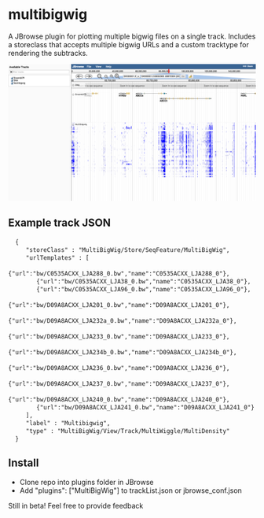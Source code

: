 # multibigwig

A JBrowse plugin for plotting multiple bigwig files on a single track. Includes a storeclass
that accepts multiple bigwig URLs and a custom tracktype for rendering the subtracks.


![](img/out.png)


## Example track JSON

      {
         "storeClass" : "MultiBigWig/Store/SeqFeature/MultiBigWig",
         "urlTemplates" : [
            {"url":"bw/C0535ACXX_LJA288_0.bw","name":"C0535ACXX_LJA288_0"},
            {"url":"bw/C0535ACXX_LJA38_0.bw","name":"C0535ACXX_LJA38_0"},
            {"url":"bw/C0535ACXX_LJA96_0.bw","name":"C0535ACXX_LJA96_0"},
            {"url":"bw/D09A8ACXX_LJA201_0.bw","name":"D09A8ACXX_LJA201_0"},
            {"url":"bw/D09A8ACXX_LJA232a_0.bw","name":"D09A8ACXX_LJA232a_0"},
            {"url":"bw/D09A8ACXX_LJA233_0.bw","name":"D09A8ACXX_LJA233_0"},
            {"url":"bw/D09A8ACXX_LJA234b_0.bw","name":"D09A8ACXX_LJA234b_0"},
            {"url":"bw/D09A8ACXX_LJA236_0.bw","name":"D09A8ACXX_LJA236_0"},
            {"url":"bw/D09A8ACXX_LJA237_0.bw","name":"D09A8ACXX_LJA237_0"},
            {"url":"bw/D09A8ACXX_LJA240_0.bw","name":"D09A8ACXX_LJA240_0"},
            {"url":"bw/D09A8ACXX_LJA241_0.bw","name":"D09A8ACXX_LJA241_0"}
         ],
         "label" : "Multibigwig",
         "type" : "MultiBigWig/View/Track/MultiWiggle/MultiDensity"
      }

## Install

- Clone repo into plugins folder in JBrowse
- Add "plugins": ["MultiBigWig"] to trackList.json or jbrowse_conf.json


Still in beta! Feel free to provide feedback

